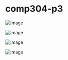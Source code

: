 # comp304-p3

![image](https://user-images.githubusercontent.com/73112307/211784708-53b34808-36f2-494c-9fe6-1249eb0e52cf.png)

![image](https://user-images.githubusercontent.com/73112307/211784783-fcd665cf-df77-41b6-a30b-fea6156a41da.png)

![image](https://user-images.githubusercontent.com/73112307/211791809-f1745312-3e13-4468-9af5-890382f009bc.png)

![image](https://user-images.githubusercontent.com/73112307/211791882-90decd7b-7d14-49fe-b9ff-39e66dfa1969.png)

